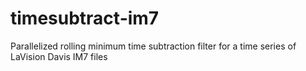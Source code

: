 # timesubtract-im7
 Parallelized rolling minimum time subtraction filter for a time series of LaVision Davis IM7 files
